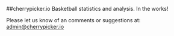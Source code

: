 ##cherrypicker.io
Basketball statistics and analysis. In the works!

Please let us know of an comments or suggestions at:
admin@cherrypicker.io


